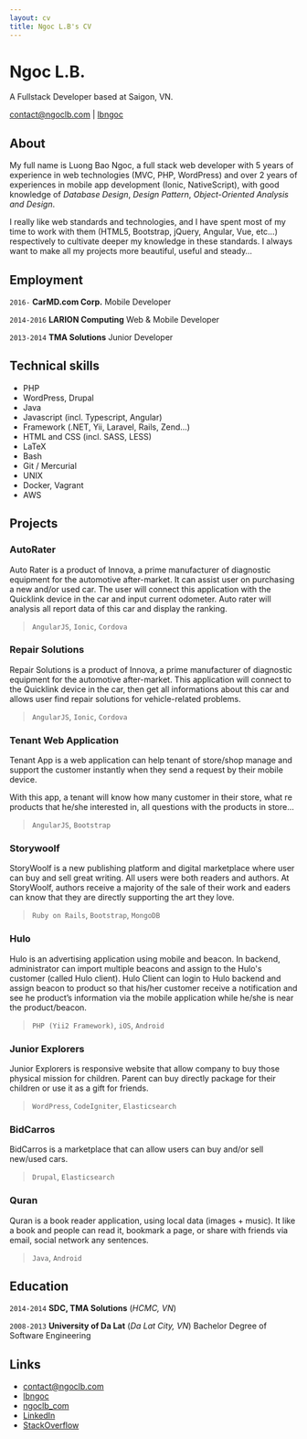 ```yaml
---
layout: cv
title: Ngoc L.B's CV
---
```

# Ngoc L.B.
A Fullstack Developer based at Saigon, VN.

<div id="webaddress">
<a href="mailto:contact@ngoclb.com">contact@ngoclb.com</a>
|
<i class="fa fa-github"></i> <a href="http://github.com/lbngoc">lbngoc</a>
</div>


## About

My full name is Luong Bao Ngoc, a full stack web developer with 5 years of experience in web technologies (MVC, PHP, WordPress) and over 2 years of experiences in mobile app development (Ionic, NativeScript), with good knowledge of _Database Design_, _Design Pattern_, _Object-Oriented Analysis and Design_.

I really like web standards and technologies, and I have spent most of my time to work with them (HTML5, Bootstrap, jQuery, Angular, Vue, etc…) respectively to cultivate deeper my knowledge in these standards. I always want to make all my projects more beautiful, useful and steady…

## Employment

`2016-` 
__CarMD.com Corp.__ Mobile Developer

`2014-2016`
__LARION Computing__ Web & Mobile Developer

`2013-2014`
__TMA Solutions__ Junior Developer

## Technical skills

* PHP
* WordPress, Drupal
* Java
* Javascript (incl. Typescript, Angular)
* Framework (.NET, Yii, Laravel, Rails, Zend...)
* HTML and CSS (incl. SASS, LESS)
* LaTeX
* Bash
* Git / Mercurial
* UNIX
* Docker, Vagrant
* AWS

## Projects

### AutoRater

Auto Rater is a product of Innova, a prime manufacturer of diagnostic equipment for the automotive after-market. It can assist user on purchasing a new and/or used car. The user will connect this application with the Quicklink device in the car and input current odometer. Auto rater will analysis all report data of this car and display the ranking.

> `AngularJS`, `Ionic`, `Cordova`

### Repair Solutions

Repair Solutions is a product of Innova, a prime manufacturer of diagnostic equipment for the automotive after-market. This application will connect to the Quicklink device in the car, then get all informations about this car and allows user find repair solutions for vehicle-related problems.

> `AngularJS`, `Ionic`, `Cordova`

### Tenant Web Application

Tenant App is a web application can help tenant of store/shop manage and support the customer instantly when they send a request by their mobile device.

With this app, a tenant will know how many customer in their store, what  re products that he/she interested in, all questions with the products in store…

> `AngularJS`, `Bootstrap`

### Storywoolf

StoryWoolf is a new publishing platform and digital marketplace where user can buy and sell great writing. All users were both readers and authors. At StoryWoolf, authors receive a majority of the sale of their work and  eaders can know that they are directly supporting the art they love.

> `Ruby on Rails`, `Bootstrap`, `MongoDB`

### Hulo

Hulo is an advertising application using mobile and beacon. In backend, administrator can import multiple beacons and assign to the Hulo's customer (called Hulo client). Hulo Client can login to Hulo backend and assign beacon to product so that his/her customer receive a notification and see  he product’s information via the mobile application while he/she is near the product/beacon. 

> `PHP (Yii2 Framework)`, `iOS`, `Android`

### Junior Explorers

Junior Explorers is responsive website that allow company to buy those physical mission for children. Parent can buy directly package for their children or use it as a gift for friends.

> `WordPress`, `CodeIgniter`, `Elasticsearch`

### BidCarros

BidCarros is a marketplace that can allow users can buy and/or sell new/used cars.

> `Drupal`, `Elasticsearch`

### Quran

Quran is a book reader application, using local data (images + music). It like a book and people can read it, bookmark a page, or share with friends via email, social network any sentences.

> `Java`, `Android`

## Education

`2014-2014`
__SDC, TMA Solutions__ (_HCMC, VN_)

`2008-2013`
__University of Da Lat__ (_Da Lat City, VN_)
Bachelor Degree of Software Engineering

## Links

<!-- fa are fontawesome, ai are academicons -->
* <i class="fa fa-envelope"></i> <a href="mailto:contact@ngoclb.com">contact@ngoclb.com</a><br />
* <i class="fa fa-github"></i> <a href="http://github.com/lbngoc">lbngoc</a><br />
* <i class="fa fa-twitter"></i> <a href="http://twitter.com/ngoclb_com">ngoclb_com</a><br />
* <i class="fa fa-linkedin"></i> <a href="https://www.linkedin.com/in/ngoclb/">LinkedIn</a>
* <i class="fa fa-stack-overflow"></i> <a href="https://stackoverflow.com/users/4715089/ng%E1%BB%8Dc-l%C6%B0%C6%A1ng">StackOverflow</a>

<!-- ### Footer

Last updated: Oct 2018 -->

